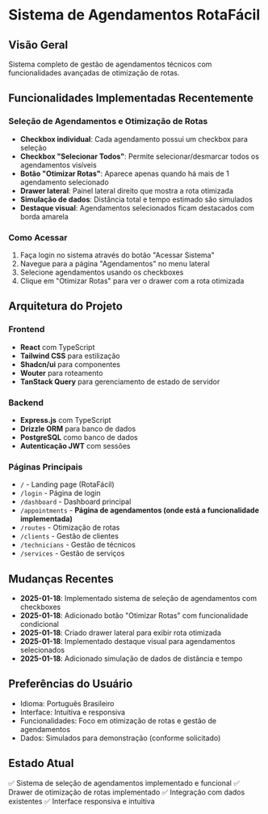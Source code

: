 # Sistema de Agendamentos RotaFácil

## Visão Geral
Sistema completo de gestão de agendamentos técnicos com funcionalidades avançadas de otimização de rotas.

## Funcionalidades Implementadas Recentemente

### Seleção de Agendamentos e Otimização de Rotas
- **Checkbox individual**: Cada agendamento possui um checkbox para seleção
- **Checkbox "Selecionar Todos"**: Permite selecionar/desmarcar todos os agendamentos visíveis
- **Botão "Otimizar Rotas"**: Aparece apenas quando há mais de 1 agendamento selecionado
- **Drawer lateral**: Painel lateral direito que mostra a rota otimizada
- **Simulação de dados**: Distância total e tempo estimado são simulados
- **Destaque visual**: Agendamentos selecionados ficam destacados com borda amarela

### Como Acessar
1. Faça login no sistema através do botão "Acessar Sistema"
2. Navegue para a página "Agendamentos" no menu lateral
3. Selecione agendamentos usando os checkboxes
4. Clique em "Otimizar Rotas" para ver o drawer com a rota otimizada

## Arquitetura do Projeto

### Frontend
- **React** com TypeScript
- **Tailwind CSS** para estilização
- **Shadcn/ui** para componentes
- **Wouter** para roteamento
- **TanStack Query** para gerenciamento de estado de servidor

### Backend
- **Express.js** com TypeScript
- **Drizzle ORM** para banco de dados
- **PostgreSQL** como banco de dados
- **Autenticação JWT** com sessões

### Páginas Principais
- `/` - Landing page (RotaFácil)
- `/login` - Página de login
- `/dashboard` - Dashboard principal
- `/appointments` - **Página de agendamentos (onde está a funcionalidade implementada)**
- `/routes` - Otimização de rotas
- `/clients` - Gestão de clientes
- `/technicians` - Gestão de técnicos
- `/services` - Gestão de serviços

## Mudanças Recentes
- **2025-01-18**: Implementado sistema de seleção de agendamentos com checkboxes
- **2025-01-18**: Adicionado botão "Otimizar Rotas" com funcionalidade condicional
- **2025-01-18**: Criado drawer lateral para exibir rota otimizada
- **2025-01-18**: Implementado destaque visual para agendamentos selecionados
- **2025-01-18**: Adicionado simulação de dados de distância e tempo

## Preferências do Usuário
- Idioma: Português Brasileiro
- Interface: Intuitiva e responsiva
- Funcionalidades: Foco em otimização de rotas e gestão de agendamentos
- Dados: Simulados para demonstração (conforme solicitado)

## Estado Atual
✅ Sistema de seleção de agendamentos implementado e funcional
✅ Drawer de otimização de rotas implementado
✅ Integração com dados existentes
✅ Interface responsiva e intuitiva
